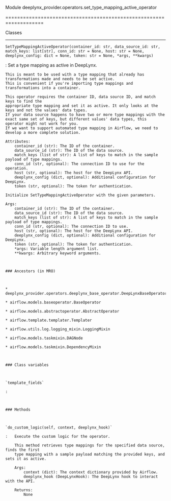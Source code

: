 Module deeplynx_provider.operators.set_type_mapping_active_operator
===================================================================






Classes
-------

`SetTypeMappingActiveOperator(container_id: str, data_source_id: str, match_keys: list[str], conn_id: str = None, host: str = None, deeplynx_config: dict = None, token: str = None, *args, **kwargs)`
:   Set a type mapping as active in DeepLynx.
    
    This is meant to be used with a type mapping that already has transformations made and needs to be set active.
    This is convenient if you're importing type mappings and transformations into a container.
    
    This operator requires the container ID, data source ID, and match keys to find the
    appropriate type mapping and set it as active. It only looks at the keys and not the values' data types.
    If your data source happens to have two or more type mappings with the exact same set of keys, but different values' data types, this operator might not work for you.
    If we want to support automated type mapping in Airflow, we need to develop a more complete solution.
    
    Attributes:
        container_id (str): The ID of the container.
        data_source_id (str): The ID of the data source.
        match_keys (list of str): A list of keys to match in the sample payload of type mappings.
        conn_id (str, optional): The connection ID to use for the operation.
        host (str, optional): The host for the DeepLynx API.
        deeplynx_config (dict, optional): Additional configuration for DeepLynx.
        token (str, optional): The token for authentication.
    
    Initialize SetTypeMappingActiveOperator with the given parameters.
    
    Args:
        container_id (str): The ID of the container.
        data_source_id (str): The ID of the data source.
        match_keys (list of str): A list of keys to match in the sample payload of type mappings.
        conn_id (str, optional): The connection ID to use.
        host (str, optional): The host for the DeepLynx API.
        deeplynx_config (dict, optional): Additional configuration for DeepLynx.
        token (str, optional): The token for authentication.
        *args: Variable length argument list.
        **kwargs: Arbitrary keyword arguments.

    ### Ancestors (in MRO)

    * deeplynx_provider.operators.deeplynx_base_operator.DeepLynxBaseOperator
    * airflow.models.baseoperator.BaseOperator
    * airflow.models.abstractoperator.AbstractOperator
    * airflow.template.templater.Templater
    * airflow.utils.log.logging_mixin.LoggingMixin
    * airflow.models.taskmixin.DAGNode
    * airflow.models.taskmixin.DependencyMixin

    ### Class variables

    `template_fields`
    :

    ### Methods

    `do_custom_logic(self, context, deeplynx_hook)`
    :   Execute the custom logic for the operator.
        
        This method retrieves type mappings for the specified data source, finds the first
        type mapping with a sample payload matching the provided keys, and sets it as active.
        
        Args:
            context (dict): The context dictionary provided by Airflow.
            deeplynx_hook (DeepLynxHook): The DeepLynx hook to interact with the API.
        
        Returns:
            None